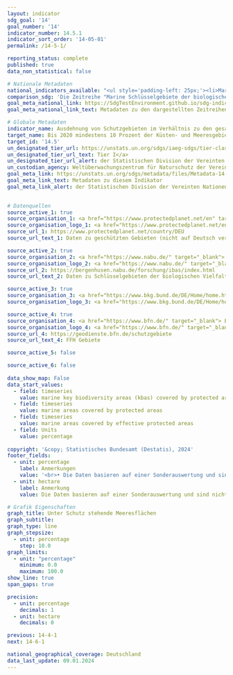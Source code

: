 ```yaml
---
layout: indicator    
sdg_goal: '14'    
goal_number: '14'    
indicator_number: 14.5.1    
indicator_sort_order: '14-05-01'    
permalink: /14-5-1/    

reporting_status: complete    
published: true    
data_non_statistical: false    

# Nationale Metadaten    
national_indicators_available: "<ul style='padding-left: 25px;'><li>Marine Schlüsselgebiete der biologischen Vielfalt, die unter Schutz stehen</li> <li> Meeresfläche, die unter Schutz steht</li> <li> Meeresfläche, die unter effektivem Schutz steht</li></ul>"    
comparison_sdg: 'Die Zeitreihe "Marine Schlüsselgebiete der biologischen Vielfalt, die unter Schutz stehen" entspricht teilweise den UN-Metadaten. Die Zeitreihen "Meeresfläche, die unter Schutz steht" und "Meeresfläche, die unter effektivem Schutz steht" bieten zusätzliche Informationen.'    
goal_meta_national_link: https://SdgTestEnvironment.github.io/sdg-indicators/public/Meta/14.5.1.pdf
goal_meta_national_link_text: Metadaten zu den dargestellten Zeitreihen    

# Globale Metadaten    
indicator_name: Ausdehnung von Schutzgebieten im Verhältnis zu den gesamten Meeresgebieten    
target_name: Bis 2020 mindestens 10 Prozent der Küsten- und Meeresgebiete im Einklang mit dem nationalen Recht und dem Völkerrecht und auf der Grundlage der besten verfügbaren wissenschaftlichen Informationen erhalten    
target_id: '14.5'    
un_designated_tier_url: https://unstats.un.org/sdgs/iaeg-sdgs/tier-classification/'    
un_designated_tier_url_text: Tier I</a>    
un_designated_tier_url_alert: der Statistischen Division der Vereinten Nationen    
un_custodian_agency: Weltüberwachungszentrum für Naturschutz der Vereinten Nationen (UNEP-WCMC)<br>Umweltprogramm der Vereinten Nationen (UNEP)<br>Internationale Union zur Bewahrung der Natur (IUCN)    
goal_meta_link: https://unstats.un.org/sdgs/metadata/files/Metadata-14-05-01.pdf    
goal_meta_link_text: Metadaten zu diesem Indikator    
goal_meta_link_alert: der Statistischen Division der Vereinten Nationen    
    

# Datenquellen
source_active_1: true
source_organisation_1: <a href="https://www.protectedplanet.net/en" target="_blank"> Protected Planet </a>
source_organisation_logo_1: <a href="https://www.protectedplanet.net/en" target="_blank"><img src="https://sdg-indikatoren.de/public/OrgImgDe/pp.png" alt="Logo pp" style="height:60px; width:148px"/></a>
source_url_1: https://www.protectedplanet.net/country/DEU
source_url_text_1: Daten zu geschützten Gebieten (nicht auf Deutsch verfügbar)

source_active_2: true
source_organisation_2: <a href="https://www.nabu.de/" target="_blank"> NABU – Naturschutzbund Deutschland e.V. </a>
source_organisation_logo_2: <a href="https://www.nabu.de/" target="_blank"><img src="https://sdg-indikatoren.de/public/OrgImgDe/nabu.png" alt="Logo nabu" style="height:60px; width:148px"/></a>
source_url_2: https://bergenhusen.nabu.de/forschung/ibas/index.html
source_url_text_2: Daten zu Schlüsselgebieten der biologischen Vielfalt

source_active_3: true
source_organisation_3: <a href="https://www.bkg.bund.de/DE/Home/home.html" target="_blank"> Bundesamt für Kartographie und Geodäsie (BKG) </a>
source_organisation_logo_3: <a href="https://www.bkg.bund.de/DE/Home/home.html" target="_blank"><img src="https://sdg-indikatoren.de/public/OrgImgDe/bkg.png" alt="Logo bkg" style="height:60px; width:148px"/></a>

source_active_4: true
source_organisation_4: <a href="https://www.bfn.de/" target="_blank"> Bundesamt für Naturschutz (BfN) </a>
source_organisation_logo_4: <a href="https://www.bfn.de/" target="_blank"><img src="https://sdg-indikatoren.de/public/OrgImgDe/bfn.png" alt="Logo bfn" style="height:60px; width:148px"/></a>
source_url_4: https://geodienste.bfn.de/schutzgebiete
source_url_text_4: FFH Gebiete

source_active_5: false

source_active_6: false
    
data_show_map: False    
data_start_values: 
  - field: timeseries
    value: marine key biodiversity areas (kbas) covered by protected areas
  - field: timeseries
    value: marine areas covered by protected areas
  - field: timeseries
    value: marine areas covered by effective protected areas
  - field: Units
    value: percentage    
    
copyright: '&copy; Statistisches Bundesamt (Destatis), 2024'    
footer_fields:
  - unit: percentage
    label: Anmerkungen
    value: '<br>• Die Daten basieren auf einer Sonderauswertung und sind nicht öffentlich zugänglich.<br>• Marine Schlüsselgebiete der biologischen Vielfalt, die unter Schutz stehen: Anteil an der Gesamtfläche mariner Schlüsselgebiete.<br>• Meeresfläche, die unter (effektivem) Schutz steht: Anteil an der gesamten Meeresfläche.'
  - unit: hectare
    label: Anmerkung
    value: Die Daten basieren auf einer Sonderauswertung und sind nicht öffentlich zugänglich.    

# Grafik Eigenschaften    
graph_title: Unter Schutz stehende Meeresflächen
graph_subtitle:     
graph_type: line
graph_stepsize: 
  - unit: percentage
    step: 10.0    
graph_limits:
  - unit: "percentage"
    minimum: 0.0
    maximum: 100.0
show_line: true
span_gaps: true

precision:
  - unit: percentage
    decimals: 1
  - unit: hectare
    decimals: 0    

previous: 14-4-1    
next: 14-6-1    

national_geographical_coverage: Deutschland    
data_last_update: 09.01.2024    
---
```


<span></span>